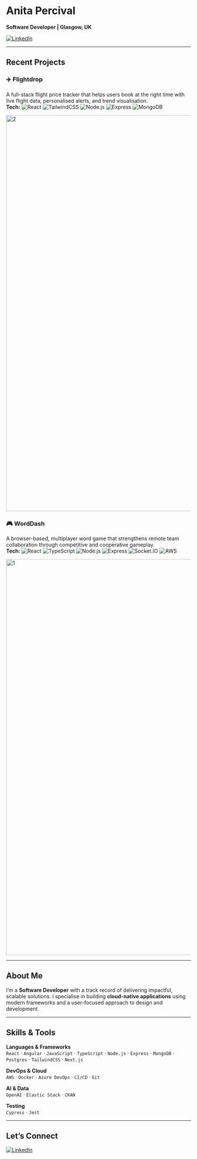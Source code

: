 # Anita Percival  
**Software Developer | Glasgow, UK**

[![LinkedIn](https://img.shields.io/badge/LinkedIn-Connect-blue?logo=linkedin&style=for-the-badge)](https://www.linkedin.com/in/anitapercival/)  

---

## Recent Projects  

### ✈️ Flightdrop  
A full-stack flight price tracker that helps users book at the right time with live flight data, personalised alerts, and trend visualisation.  
**Tech:** ![React](https://img.shields.io/badge/-React-61DAFB?logo=react&logoColor=black) ![TailwindCSS](https://img.shields.io/badge/-TailwindCSS-38B2AC?logo=tailwindcss&logoColor=white) ![Node.js](https://img.shields.io/badge/-Node.js-339933?logo=nodedotjs&logoColor=white) ![Express](https://img.shields.io/badge/-Express-000000?logo=express&logoColor=white) ![MongoDB](https://img.shields.io/badge/-MongoDB-47A248?logo=mongodb&logoColor=white)  

<img width="1920" height="1080" alt="2" src="https://github.com/user-attachments/assets/8f0fdbbf-b1c3-42c6-9484-f6a39f455cda" />

### 🎮 WordDash  
A browser-based, multiplayer word game that strengthens remote team collaboration through competitive and cooperative gameplay.  
**Tech:** ![React](https://img.shields.io/badge/-React-61DAFB?logo=react&logoColor=black) ![TypeScript](https://img.shields.io/badge/-TypeScript-3178C6?logo=typescript&logoColor=white) ![Node.js](https://img.shields.io/badge/-Node.js-339933?logo=nodedotjs&logoColor=white) ![Express](https://img.shields.io/badge/-Express-000000?logo=express&logoColor=white) ![Socket.IO](https://img.shields.io/badge/-Socket.IO-010101?logo=socketdotio&logoColor=white) ![AWS](https://img.shields.io/badge/AWS-Amplify%20%7C%20Elastic%20Beanstalk-FF9900?logo=amazonaws&logoColor=white)  

<img width="1920" height="1080" alt="1" src="https://github.com/user-attachments/assets/4ad9c9c3-8ed6-4057-9dea-113655f9c5bc" />

---

## About Me  
I’m a **Software Developer** with a track record of delivering impactful, scalable solutions. I specialise in building **cloud-native applications** using modern frameworks and a user-focused approach to design and development.  

---

## Skills & Tools

**Languages & Frameworks**  
`React` · `Angular` · `JavaScript` · `TypeScript` · `Node.js` · `Express` · `MongoDB` · `Postgres` · `TailwindCSS` · `Next.js`

**DevOps & Cloud**  
`AWS` · `Docker` · `Azure DevOps` · `CI/CD` · `Git`

**AI & Data**  
`OpenAI` · `Elastic Stack` · `CKAN`

**Testing**  
`Cypress` · `Jest`

---

## Let’s Connect

[![LinkedIn](https://img.shields.io/badge/LinkedIn-Connect-blue?logo=linkedin&style=for-the-badge)](https://www.linkedin.com/in/anitapercival/)  
